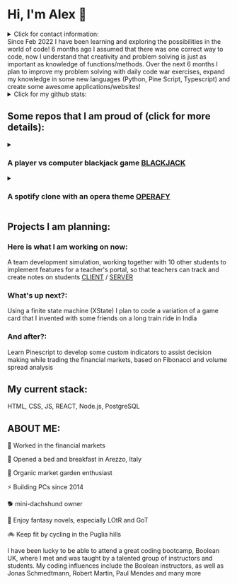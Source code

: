 # **Hi, I'm Alex** 👋 

<details> 
   
<summary>Click for contact information: </summary>
   
   💬 +393516140060 
   
   📫 aj0312@my.bristol.ac.uk 
   
   :computer: [LinkedIn](https://www.linkedin.com/in/alex-90-jennings/)
   
   
</details>  
Since Feb 2022 I have been learning and exploring the possibilities in the world of code! 6 months ago I assumed that there was one correct way to code, now I understand that creativity and problem solving is just as important as knowledge of functions/methods. Over the next 6 months I plan to improve my problem solving with daily code war exercises, expand my knowledge in some new languages (Python, Pine Script, Typescript) and create some awesome applications/websites!


<details> 
   
<summary>Click for my github stats: </summary>
   
   CALENDER REPO
   TABLE WITH LANGUAGES USED
   GITHUB RATING
   
</details>

## Some repos that I am proud of (click for more details):

<details> 
   
<summary>
   
### A player vs computer blackjack game [BLACKJACK](https://github.com/Alex90Jennings/react-blackjack)
   
</summary>
   
   - A player can play a hand vs the dealer, and bet on the result
   - My first full stack application built from scratch
   - Implementing a finite state machine would make the game process and expansion easier to manage

</details>

<details> 
   
<summary>
   
### A spotify clone with an opera theme [OPERAFY](https://github.com/Alex90Jennings/boolean-uk-html-spotify) 
      
</summary>
   
   - HMTL and CSS clone of spotify
   - Prastising CSS grids
   - Soon I will add JS to add functionality to the clone

</details>

## Projects I am planning:

### Here is what I am working on now:

A team development simulation, working together with 10 other students to implement features for a teacher's portal, so that teachers can track and create notes on students [CLIENT](https://github.com/Alex90Jennings/team-dev-client-c5) / [SERVER](https://github.com/Alex90Jennings/team-dev-server-c5)

### What's up next?:

Using a finite state machine (XState) I plan to code a variation of a game card that I invented with some friends on a long train ride in India

### And after?:

Learn Pinescript to develop some custom indicators to assist decision making while trading the financial markets, based on Fibonacci and volume spread analysis


## My current stack:
HTML, CSS, JS, REACT, Node.js, PostgreSQL


## ABOUT ME:

:construction_worker: Worked in the financial markets

:house_with_garden: Opened a bed and breakfast in Arezzo, Italy

🌱 Organic market garden enthusiast

⚡ Building PCs since 2014

:dog2: mini-dachshund owner

:dragon: Enjoy fantasy novels, especially LOtR and GoT

:bike: Keep fit by cycling in the Puglia hills


I have been lucky to be able to attend a great coding bootcamp, Boolean UK, where I met and was taught by a talented group of instructors and students. My coding influences include the Boolean instructors, as well as Jonas Schmedtmann, Robert Martin, Paul Mendes and many more

<!--
**Alex90Jennings/Alex90Jennings** is a ✨ _special_ ✨ repository because its `README.md` (this file) appears on your GitHub profile.

Here are some ideas to get you started:

- 🔭 I’m currently working on ...
- 🌱 I’m currently learning ...
- 👯 I’m looking to collaborate on ...
- 🤔 I’m looking for help with ...
- 💬 Ask me about ...
- 📫 How to reach me: ...
- 😄 Pronouns: ...
- ⚡ Fun fact: ...
-->
